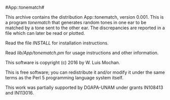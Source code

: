 #App::tonematch#

This archive contains the distribution App::tonematch,
version 0.001.
This is a program *tonematch* that generates random tones in one
ear to be matched by a tone sent to the other ear. The discrepancies
are reported in a file which can later be read or plotted.

Read the file *INSTALL* for installation instructions.

Read *lib/App/tonematch.pm* for usage instructions and other information.

This software is copyright (c) 2016 by W. Luis Mochan.

This is free software; you can redistribute it and/or modify it under
the same terms as the Perl 5 programming language system itself.

This work was partially supported by DGAPA-UNAM under grants IN108413
and IN113016.


